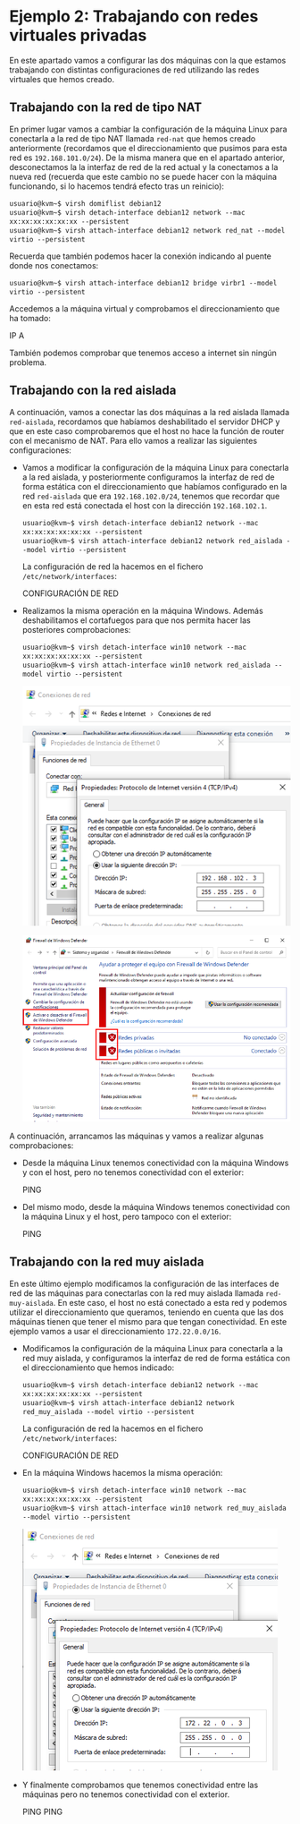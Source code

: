 # Ejemplo 2: Trabajando con redes virtuales privadas

En este apartado vamos a configurar las dos máquinas con la que estamos trabajando con distintas configuraciones de red utilizando las redes virtuales que hemos creado.

## Trabajando con la red de tipo NAT

En primer lugar vamos a cambiar la configuración de la máquina Linux para conectarla a la red de tipo NAT llamada `red-nat` que hemos creado anteriormente (recordamos que el direccionamiento que pusimos para esta red es `192.168.101.0/24`). De la misma manera que en el apartado anterior, desconectamos la la interfaz de red de la red actual y la conectamos a la nueva red (recuerda que este cambio no se puede hacer con la máquina funcionando, si lo hacemos tendrá efecto tras un reinicio):

```
usuario@kvm~$ virsh domiflist debian12
usuario@kvm~$ virsh detach-interface debian12 network --mac xx:xx:xx:xx:xx:xx --persistent 
usuario@kvm~$ virsh attach-interface debian12 network red_nat --model virtio --persistent
```

Recuerda que también podemos hacer la conexión indicando al puente donde nos conectamos:

```
usuario@kvm~$ virsh attach-interface debian12 bridge virbr1 --model virtio --persistent
```

Accedemos a la máquina virtual y comprobamos el direccionamiento que ha tomado:

IP A

También podemos comprobar que tenemos acceso a internet sin ningún problema.

## Trabajando con la red aislada

A continuación, vamos a conectar las dos máquinas a la red aislada llamada `red-aislada`, recordamos que habíamos deshabilitado el servidor DHCP y que en este caso comprobaremos que el host no hace la función de router con el mecanismo de NAT. Para ello vamos a realizar las siguientes configuraciones:

* Vamos a modificar la configuración de la máquina Linux para conectarla a la red aislada, y posteriormente configuramos la interfaz de red de forma estática con el direccionamiento que habíamos configurado en la red `red-aislada` que era `192.168.102.0/24`, tenemos que recordar que en esta red está conectada el host con la dirección `192.168.102.1`.

    ```
    usuario@kvm~$ virsh detach-interface debian12 network --mac xx:xx:xx:xx:xx:xx --persistent 
    usuario@kvm~$ virsh attach-interface debian12 network red_aislada --model virtio --persistent
    ```

    La configuración de red la hacemos en el fichero `/etc/network/interfaces`:

    CONFIGURACIÓN DE RED

* Realizamos la misma operación en la máquina Windows. Además deshabilitamos el cortafuegos para que nos permita hacer las posteriores comprobaciones:

    ```
    usuario@kvm~$ virsh detach-interface win10 network --mac xx:xx:xx:xx:xx:xx --persistent 
    usuario@kvm~$ virsh attach-interface win10 network red_aislada --model virtio --persistent
    ```
    
    ![ejemplo](img/ejemplo2_6.png)

    ![ejemplo](img/ejemplo2_7.png)

A continuación, arrancamos las máquinas y vamos a realizar algunas comprobaciones:

* Desde la máquina Linux tenemos conectividad con la máquina Windows y con el host, pero no tenemos conectividad con el exterior:

    PING

* Del mismo modo, desde la máquina Windows tenemos conectividad con la máquina Linux y el host, pero tampoco con el exterior:

    PING

## Trabajando con la red muy aislada

En este último ejemplo modificamos la configuración de las interfaces de red de las máquinas para conectarlas con la red muy aislada llamada `red-muy-aislada`. En este caso, el host no está conectado a esta red y podemos utilizar el direccionamiento que queramos, teniendo en cuenta que las dos máquinas tienen que tener el mismo para que tengan conectividad. En este ejemplo vamos a usar el direccionamiento `172.22.0.0/16`.

*  Modificamos la configuración de la máquina Linux para conectarla a la red muy aislada, y configuramos la interfaz de red de forma estática con el direccionamiento que hemos indicado:

    ```
    usuario@kvm~$ virsh detach-interface debian12 network --mac xx:xx:xx:xx:xx:xx --persistent 
    usuario@kvm~$ virsh attach-interface debian12 network red_muy_aislada --model virtio --persistent
    ```

    La configuración de red la hacemos en el fichero `/etc/network/interfaces`:

    CONFIGURACIÓN DE RED

* En la máquina Windows hacemos la misma operación:

    ```
    usuario@kvm~$ virsh detach-interface win10 network --mac xx:xx:xx:xx:xx:xx --persistent 
    usuario@kvm~$ virsh attach-interface win10 network red_muy_aislada --model virtio --persistent
    ```

    ![ejemplo](img/ejemplo2_13.png)

* Y finalmente comprobamos que tenemos conectividad entre las máquinas pero no tenemos conectividad con el exterior.

    PING
    PING

